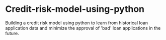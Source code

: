 # Credit-risk-model-using-python
Building a credit risk model using python to learn from historical loan application data and minimize the approval of 'bad' loan applications in the future.
